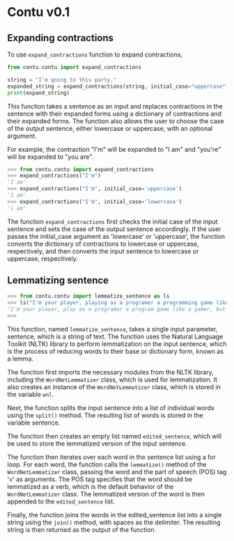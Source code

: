 # Contu v0.1

## Expanding contractions

To use `expand_contractions` function to expand contractions,

```python
from contu.contu import expand_contractions

string = "I'm going to this party."
expanded_string = expand_contractions(string, initial_case="uppercase")
print(expand_string)
```
This function takes a sentence as an input and replaces contractions in the sentence with their expanded forms using a dictionary of contractions and their expanded forms. The function also allows the user to choose the case of the output sentence, either lowercase or uppercase, with an optional argument.

For example, the contraction "I'm" will be expanded to "I am" and "you're" will be expanded to "you are".

```python
>>> from contu.contu import expand_contractions
>>> expand_contractions("I'm")
'I am'
>>> expand_contractions("I'm", initial_case='uppercase')
'I am'
>>> expand_contractions("I'm", initial_case='lowercase')
'i am'
```


The function `expand_contractions` first checks the initial case of the input sentence and sets the case of the output sentence accordingly. If the user passes the initial_case argument as 'lowercase' or 'uppercase', the function converts the dictionary of contractions to lowercase or uppercase, respectively, and then converts the input sentence to lowercase or uppercase, respectively.

## Lemmatizing sentence

```python
>>> from contu.contu import lemmatize_sentence as ls
>>> ls("I'm your player, playing as a programer a programming game like a gamer, but am playing a role of a coder while doing coding.")
"I'm your player, play as a programer a program game like a gamer, but be play a role of a coder while do coding."
>>> 
```

This function, named `lemmatize_sentence`, takes a single input parameter, sentence, which is a string of text. The function uses the Natural Language Toolkit (NLTK) library to perform lemmatization on the input sentence, which is the process of reducing words to their base or dictionary form, known as a lemma.

The function first imports the necessary modules from the NLTK library, including the `WordNetLemmatizer` class, which is used for lemmatization. It also creates an instance of the `WordNetLemmatizer` class, which is stored in the variable `wnl`.

Next, the function splits the input sentence into a list of individual words using the `split()` method. The resulting list of words is stored in the variable sentence.

The function then creates an empty list named `edited_sentence`, which will be used to store the lemmatized version of the input sentence.

The function then iterates over each word in the sentence list using a for loop. For each word, the function calls the `lemmatize()` method of the `WordNetLemmatizer` class, passing the word and the part of speech (POS) tag 'v' as arguments. The POS tag specifies that the word should be lemmatized as a verb, which is the default behavior of the `WordNetLemmatizer` class. The lemmatized version of the word is then appended to the `edited_sentence` list.

Finally, the function joins the words in the edited_sentence list into a single string using the `join()` method, with spaces as the delimiter. The resulting string is then returned as the output of the function.